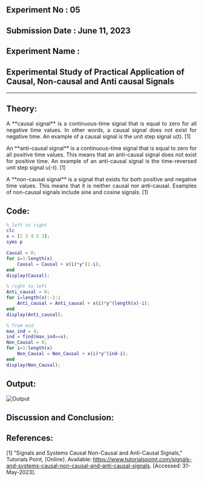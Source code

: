 ## Experiment No : 05

## Submission Date : June 11, 2023

## Experiment Name :

## Experimental Study of Practical Application of Causal, Non-causal and Anti causal Signals

---

## Theory:

<p style="text-align: justify">
A **causal signal** is a continuous-time signal that is equal to zero for all negative time values. In other words, a causal signal does not exist for negative time. An example of a causal signal is the unit step signal u(t). [1]
</p>
<p style="text-align: justify">
An **anti-causal signal** is a continuous-time signal that is equal to zero for all positive time values. This means that an anti-causal signal does not exist for positive time. An example of an anti-causal signal is the time-reversed unit step signal u(-t). [1]
</p>
<p style="text-align: justify">
A **non-causal signal** is a signal that exists for both positive and negative time values. This means that it is neither causal nor anti-causal. Examples of non-causal signals include sine and cosine signals. [1]
</p>

## Code:
```matlab
% left to right
clc
x = [2 3 4 5 3];
syms p

Causal = 0;
for i=1:length(x)
    Causal = Causal + x(i)*y^(1-i);
end
display(Causal);

% right to left
Anti_causal = 0;
for i=length(x):-1:1
    Anti_causal = Anti_causal + x(i)*y^(length(x)-i);
end
display(Anti_causal);

% from mid
max_ind = 4;
ind = find(max_ind==x);
Non_Causal = 0;
for i=1:length(x)
    Non_Causal = Non_Causal + x(i)*y^(ind-i);
end
display(Non_Causal);
```

## Output:

![Output](src/Picture1.png)

## Discussion and Conclusion:
<p style="text-align: justify">

</p>

## References:
[1] “Signals and Systems Causal Non-Causal and Anti-Causal Signals,” Tutorials Point, [Online]. Available: https://www.tutorialspoint.com/signals-and-systems-causal-non-causal-and-anti-causal-signals. [Accessed: 31-May-2023].